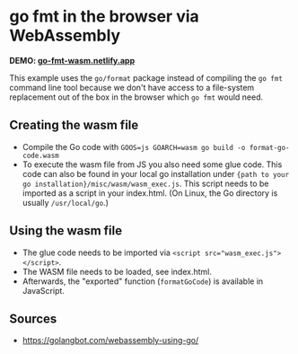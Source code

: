 # go fmt in the browser via WebAssembly

**DEMO: [go-fmt-wasm.netlify.app](go-fmt-wasm.netlify.app)**

This example uses the `go/format` package instead of compiling the `go fmt` command line tool because we don't have access to a file-system replacement out of the box in the browser which `go fmt` would need.

## Creating the wasm file
- Compile the Go code with `GOOS=js GOARCH=wasm go build -o format-go-code.wasm`
- To execute the wasm file from JS you also need some glue code. This code can also be found in your local go installation under `{path to your go installation}/misc/wasm/wasm_exec.js`. This script needs to be imported as a script in your index.html. (On Linux, the Go directory is usually `/usr/local/go`.)

## Using the wasm file
- The glue code needs to be imported via `<script src="wasm_exec.js"></script>`.
- The WASM file needs to be loaded, see index.html.
- Afterwards, the "exported" function (`formatGoCode`) is available in JavaScript.

## Sources
- https://golangbot.com/webassembly-using-go/

